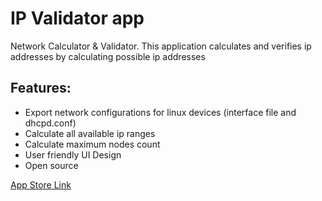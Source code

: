 # IP Validator app
Network Calculator & Validator. This application calculates and verifies ip addresses by calculating possible ip addresses

## Features:
- Export network configurations for linux devices (interface file and dhcpd.conf)
- Calculate all available ip ranges
- Calculate maximum nodes count
- User friendly UI Design
- Open source

[App Store Link](https://itunes.apple.com/app/apple-store/id1155930646?pt=1887168&ct=ghpage&mt=8)

